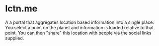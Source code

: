 lctn.me
=======

A a portal that aggregates location based information into a single place. You select a point on the planet and information is loaded relative to that point. You can then "share" this location with people via the social links supplied.